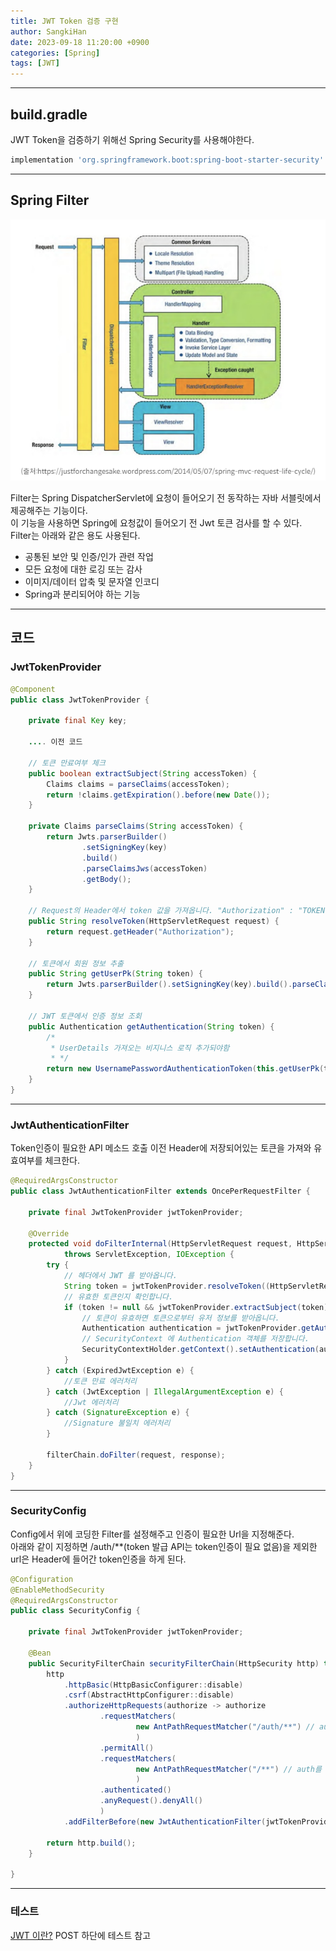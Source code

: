 ```yaml
---
title: JWT Token 검증 구현
author: SangkiHan
date: 2023-09-18 11:20:00 +0900
categories: [Spring]
tags: [JWT]
---
```

------------

## build.gradle

JWT Token을 검증하기 위해선 Spring Security를 사용해야한다.

``` gradle
implementation 'org.springframework.boot:spring-boot-starter-security'
```

------------

## Spring Filter

![JWT](/assets/img/post/2023-09-18-Jwt-Token(3)/1.PNG)

Filter는 Spring DispatcherServlet에 요청이 들어오기 전 동작하는 자바 서블릿에서 제공해주는 기능이다.  
이 기능을 사용하면 Spring에 요청값이 들어오기 전 Jwt 토큰 검사를 할 수 있다.  
Filter는 아래와 같은 용도 사용된다.  
+ 공통된 보안 및 인증/인가 관련 작업
+ 모든 요청에 대한 로깅 또는 감사
+ 이미지/데이터 압축 및 문자열 인코디
+ Spring과 분리되어야 하는 기능

------------

## 코드

### JwtTokenProvider
``` java
@Component
public class JwtTokenProvider {

    private final Key key;

    .... 이전 코드
    
    // 토큰 만료여부 체크
    public boolean extractSubject(String accessToken) {
        Claims claims = parseClaims(accessToken);
        return !claims.getExpiration().before(new Date());
    }

    private Claims parseClaims(String accessToken) {
        return Jwts.parserBuilder()
                .setSigningKey(key)
                .build()
                .parseClaimsJws(accessToken)
                .getBody();
    }
    
    // Request의 Header에서 token 값을 가져옵니다. "Authorization" : "TOKEN값'
    public String resolveToken(HttpServletRequest request) {
        return request.getHeader("Authorization");
    }
    
    // 토큰에서 회원 정보 추출
    public String getUserPk(String token) {
        return Jwts.parserBuilder().setSigningKey(key).build().parseClaimsJws(token).getBody().getSubject();
    }
    
    // JWT 토큰에서 인증 정보 조회
    public Authentication getAuthentication(String token) {
    	/*
    	 * UserDetails 가져오는 비지니스 로직 추가되야함
    	 * */
        return new UsernamePasswordAuthenticationToken(this.getUserPk(token), "",  Collections.singletonList(new SimpleGrantedAuthority("ROLE_USER")));
    }
}
```

------------

### JwtAuthenticationFilter
 Token인증이 필요한 API 메소드 호출 이전 Header에 저장되어있는 토큰을 가져와 유효여부를 체크한다.
``` java
@RequiredArgsConstructor
public class JwtAuthenticationFilter extends OncePerRequestFilter {

    private final JwtTokenProvider jwtTokenProvider;

    @Override
    protected void doFilterInternal(HttpServletRequest request, HttpServletResponse response, FilterChain filterChain)
			throws ServletException, IOException {
    	try {
    		// 헤더에서 JWT 를 받아옵니다.
            String token = jwtTokenProvider.resolveToken((HttpServletRequest) request);
            // 유효한 토큰인지 확인합니다.
            if (token != null && jwtTokenProvider.extractSubject(token)) {
                // 토큰이 유효하면 토큰으로부터 유저 정보를 받아옵니다.
                Authentication authentication = jwtTokenProvider.getAuthentication(token);
                // SecurityContext 에 Authentication 객체를 저장합니다.
                SecurityContextHolder.getContext().setAuthentication(authentication);
            }
        } catch (ExpiredJwtException e) {
            //토큰 만료 에러처리
        } catch (JwtException | IllegalArgumentException e) {
            //Jwt 에러처리
        } catch (SignatureException e) {
            //Signature 불일치 에러처리
        }
        
    	filterChain.doFilter(request, response);
    }
}
```

------------

### SecurityConfig

Config에서 위에 코딩한 Filter를 설정해주고 인증이 필요한 Url을 지정해준다.  
아래와 같이 지정하면 /auth/**(token 발급 API는 token인증이 필요 없음)을 제외한 url은 Header에 들어간 token인증을 하게 된다.

``` java
@Configuration
@EnableMethodSecurity	
@RequiredArgsConstructor
public class SecurityConfig {
	
	private final JwtTokenProvider jwtTokenProvider;
 
    @Bean
    public SecurityFilterChain securityFilterChain(HttpSecurity http) throws Exception {
        http
        	.httpBasic(HttpBasicConfigurer::disable)
        	.csrf(AbstractHttpConfigurer::disable)
        	.authorizeHttpRequests(authorize -> authorize
        			.requestMatchers(
        					new AntPathRequestMatcher("/auth/**") // auth url로 시작하는 API는 JwtAuthenticationFilter를 타지않음
        					)
        			.permitAll()
        			.requestMatchers(
        					new AntPathRequestMatcher("/**") // auth를 제외한 모든 url은 JwtAuthenticationFilter를 거침
        					)
        			.authenticated()
        			.anyRequest().denyAll()
        			)
        	.addFilterBefore(new JwtAuthenticationFilter(jwtTokenProvider), UsernamePasswordAuthenticationFilter.class);
 
        return http.build();
    }

}
```

------------

### 테스트
[JWT 이란?](https://sangkihan.github.io/posts/Jwt-Token(1)/)  POST 하단에 테스트 참고

